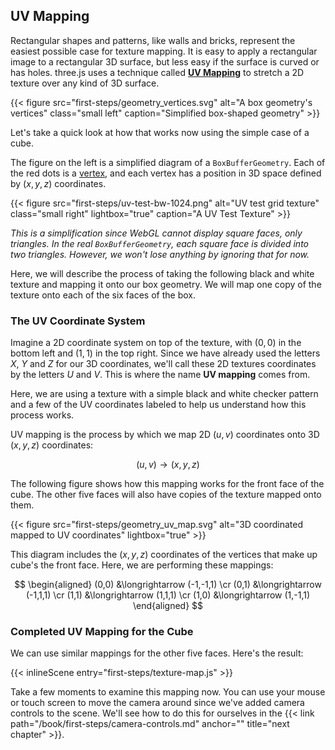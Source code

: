 ## UV Mapping

Rectangular shapes and patterns, like walls and bricks, represent the easiest possible case for texture mapping. It is easy to apply a rectangular image to a rectangular 3D surface, but less easy if the surface is curved or has holes. three.js uses a technique called [**UV Mapping**](https://en.wikipedia.org/wiki/UV_mapping) to stretch a 2D texture over any kind of 3D surface.


{{< figure src="first-steps/geometry_vertices.svg" alt="A box geometry's vertices" class="small left" caption="Simplified box-shaped geometry"  >}}

Let's take a quick look at how that works now using the simple case of a cube.

The figure on the left is a simplified diagram of a `BoxBufferGeometry`. Each of the red dots is a [vertex](https://en.wikipedia.org/wiki/Vertex_(geometry)), and each vertex has a position in 3D space defined by $(x, y, z)$ coordinates.

{{< figure src="first-steps/uv-test-bw-1024.png" alt="UV test grid texture" class="small right" lightbox="true" caption="A UV Test Texture" >}}

_This is a simplification since WebGL cannot display square faces, only triangles. In the real `BoxBufferGeometry`, each square face is divided into two triangles. However, we won't lose anything by ignoring that for now._

Here, we will describe the process of taking the following black and white texture and mapping it onto our box geometry. We will map one copy of the texture onto each of the six faces of the box.

### The UV Coordinate System

Imagine a 2D coordinate system on top of the texture, with $(0,0)$ in the bottom left and $(1,1)$ in the top right. Since we have already used the letters $X$, $Y$ and $Z$ for our 3D coordinates, we'll call these 2D textures coordinates by the letters $U$ and $V$. This is where the name **UV mapping** comes from.

Here, we are using a texture with a simple black and white checker pattern and a few of the UV coordinates labeled to help us understand how this process works.

UV mapping is the process by which we map 2D $(u, v)$ coordinates onto 3D $(x, y, z)$ coordinates:

$$ ( u, v ) \longrightarrow ( x, y, z ) $$

The following figure shows how this mapping works for the front face of the cube. The other five faces will also have copies of the texture mapped onto them.

{{< figure src="first-steps/geometry_uv_map.svg" alt="3D coordinated mapped to UV coordinates" lightbox="true" >}}

This diagram includes the $(x, y, z)$ coordinates of the vertices that make up cube's the front face. Here, we are performing these mappings:

$$
\begin{aligned}
  (0,0) &\longrightarrow (-1,-1,1) \cr
  (0,1) &\longrightarrow (-1,1,1) \cr
  (1,1) &\longrightarrow (1,1,1) \cr
  (1,0) &\longrightarrow (1,-1,1)
\end{aligned}
$$

### Completed UV Mapping for the Cube

We can use similar mappings for the other five faces. Here's the result:

{{< inlineScene entry="first-steps/texture-map.js" >}}

Take a few moments to examine this mapping now. You can use your mouse or touch screen to move the camera around since we've added camera controls to the scene. We'll see how to do this for ourselves in the {{< link path="/book/first-steps/camera-controls.md" anchor="" title="next chapter" >}}.

